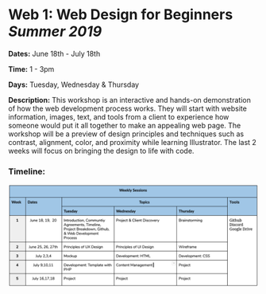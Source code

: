# Web 1: Web Design for Beginners <br> *Summer 2019*



**Dates:** June 18th - July 18th

**Time:** 1 - 3pm

**Days:** Tuesday, Wednesday & Thursday

**Description:** This workshop is an interactive and hands-on demonstration of how the web development process works. They will start with website information, images, text, and tools from a client to experience how someone would put it all together to make an appealing web page. The workshop will be a preview of design principles and techniques such as contrast, alignment, color, and proximity while learning Illustrator. The last 2 weeks will focus on bringing the design to life with code. 

### Timeline:

![](Images/Web1Timeline.png)
